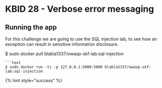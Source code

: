 # KBID 28 - Verbose error messaging

## Running the app

For this challenge we are going to use the SQL injection lab, to see how an exception can result in sensitive information disclosure.

$ sudo docker pull blabla1337/owasp-skf-lab:sql-injection

```text
```text
$ sudo docker run -ti -p 127.0.0.1:5000:5000 blabla1337/owasp-skf-lab:sql-injection
```

{% hint style="success" %}

